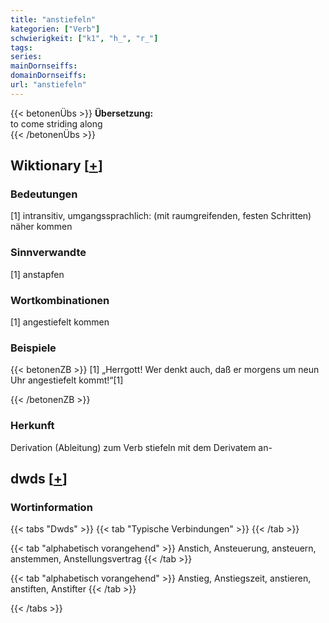 ```yaml
---
title: "anstiefeln"
kategorien: ["Verb"]
schwierigkeit: ["k1", "h_", "r_"]
tags:
series:
mainDornseiffs:
domainDornseiffs:
url: "anstiefeln"
---
```


{{< betonenÜbs >}}
**Übersetzung:**  
to come striding  along  
{{< /betonenÜbs >}}

## Wiktionary [[+](https://de.wiktionary.org/wiki/anstiefeln)]

### Bedeutungen
[1] intransitiv, umgangssprachlich: (mit raumgreifenden, festen Schritten) näher kommen  

### Sinnverwandte
[1] anstapfen  

### Wortkombinationen
[1] angestiefelt kommen  

### Beispiele
{{< betonenZB >}}
[1] „Herrgott! Wer denkt auch, daß er morgens um neun Uhr angestiefelt kommt!“[1]  

{{< /betonenZB >}}
### Herkunft
Derivation (Ableitung) zum Verb stiefeln mit dem Derivatem an-  



## dwds [[+](https://www.dwds.de/wb/anstiefeln)]

### Wortinformation
{{< tabs "Dwds" >}}
{{< tab "Typische Verbindungen" >}}
{{< /tab >}}

{{< tab "alphabetisch vorangehend" >}}
Anstich, Ansteuerung, ansteuern, anstemmen, Anstellungsvertrag
{{< /tab >}}

{{< tab "alphabetisch vorangehend" >}}
Anstieg, Anstiegszeit, anstieren, anstiften, Anstifter
{{< /tab >}}

{{< /tabs >}}

